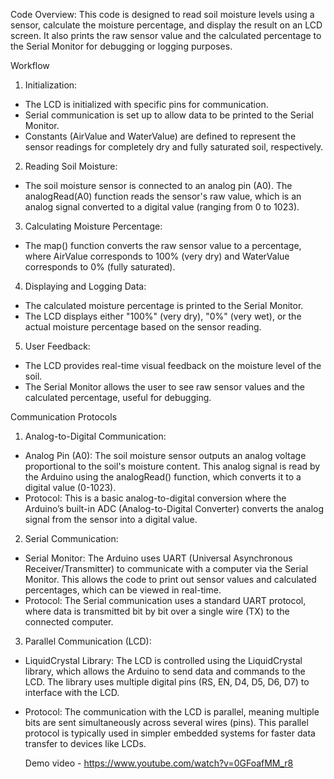 
Code Overview:
This code is designed to read soil moisture levels using a sensor, calculate the moisture percentage, and display the result on an LCD screen. It also prints the raw sensor value and the calculated percentage to the Serial Monitor for debugging or logging purposes.

Workflow
1. Initialization:

- The LCD is initialized with specific pins for communication.
- Serial communication is set up to allow data to be printed to the Serial Monitor.
- Constants (AirValue and WaterValue) are defined to represent the sensor readings for completely dry and fully saturated soil, respectively.
  
2. Reading Soil Moisture:

- The soil moisture sensor is connected to an analog pin (A0). The analogRead(A0) function reads the sensor's raw value, which is an analog signal converted to a digital value (ranging from 0 to 1023).
 
3. Calculating Moisture Percentage:

- The map() function converts the raw sensor value to a percentage, where AirValue corresponds to 100% (very dry) and WaterValue corresponds to 0% (fully saturated).
  
4. Displaying and Logging Data:

- The calculated moisture percentage is printed to the Serial Monitor.
- The LCD displays either "100%" (very dry), "0%" (very wet), or the actual moisture percentage based on the sensor reading.
  
5. User Feedback:

- The LCD provides real-time visual feedback on the moisture level of the soil.
- The Serial Monitor allows the user to see raw sensor values and the calculated percentage, useful for debugging.

  
Communication Protocols
1. Analog-to-Digital Communication:

- Analog Pin (A0): The soil moisture sensor outputs an analog voltage proportional to the soil's moisture content. This analog signal is read by the Arduino using the analogRead() function, which converts it to a digital value (0-1023).
- Protocol: This is a basic analog-to-digital conversion where the Arduino’s built-in ADC (Analog-to-Digital Converter) converts the analog signal from the sensor into a digital value.
  
2. Serial Communication:

- Serial Monitor: The Arduino uses UART (Universal Asynchronous Receiver/Transmitter) to communicate with a computer via the Serial Monitor. This allows the code to print out sensor values and calculated percentages, which can be viewed in real-time.
- Protocol: The Serial communication uses a standard UART protocol, where data is transmitted bit by bit over a single wire (TX) to the connected computer.
  
3. Parallel Communication (LCD):

- LiquidCrystal Library: The LCD is controlled using the LiquidCrystal library, which allows the Arduino to send data and commands to the LCD. The library uses multiple digital pins (RS, EN, D4, D5, D6, D7) to interface with the LCD.
- Protocol: The communication with the LCD is parallel, meaning multiple bits are sent simultaneously across several wires (pins). This parallel protocol is typically used in simpler embedded systems for faster data transfer to devices like LCDs.

  Demo video - https://www.youtube.com/watch?v=0GFoafMM_r8
